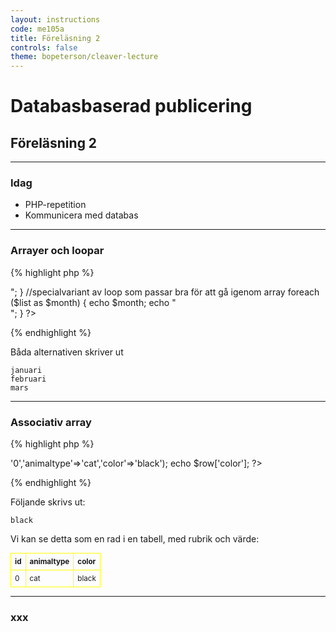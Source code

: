 ```yaml
---
layout: instructions
code: me105a
title: Föreläsning 2
controls: false
theme: bopeterson/cleaver-lecture
---
```


# Databasbaserad publicering

## Föreläsning 2
	

---

### Idag

- PHP-repetition
- Kommunicera med databas

---

### Arrayer och loopar

{% highlight php %}
<?php
$list=array('januari','februari','mars');
//standard for-loop för att loopa igenom array
for ($i=0;$i<count($list);$i++) {
    echo $list[$i];
    echo "<br>";
}

//specialvariant av loop som passar bra för att gå igenom array
foreach ($list as $month) {
    echo $month;
    echo "<br>";
}
?>
{% endhighlight %}

Båda alternativen skriver ut

    januari
    februari
    mars
    

---

### Associativ array

{% highlight php %}
<?php
//associativ array (varje element får ett namn)
$row=array('id'=>'0','animaltype'=>'cat','color'=>'black');
echo $row['color'];
?>
{% endhighlight %}

Följande skrivs ut:

    black

Vi kan se detta som en rad i en tabell, med rubrik och värde:

<style>
table {border-collapse: collapse;font-size:smaller}
th, td {border: 1px solid #FFFF00}
th, td {text-align:left}
th, td {padding: 6px;}
</style>

| id  | animaltype  | color  |
|---|---|---|
| 0 | cat | black |



---


### xxx


